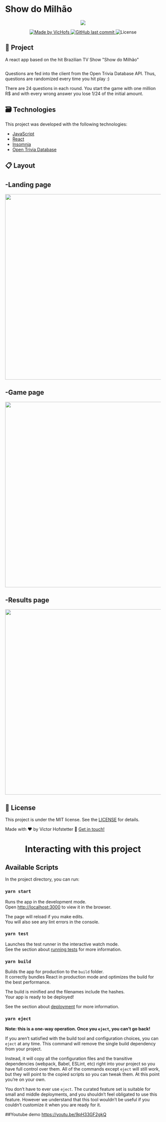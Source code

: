 # Show do Milhão
<div display="flex" align="center">
	<img src="https://github.com/VicHofs/show-do-milhao/blob/master/intro.gif" />
</div>
<p align="center">
  <a href="https://www.linkedin.com/in/victor-hofstetter/">
    <img alt="Made by VicHofs" src="https://img.shields.io/badge/made%20by-VicHofs-%2304D361">
  </a>

  <a href="https://github.com/VicHofs/NLW-01/commits/master">
    <img alt="GitHub last commit" src="https://img.shields.io/github/last-commit/VicHofs/NLW-01">
  </a>

  <img alt="License" src="https://img.shields.io/badge/license-MIT-brightgreen">
</p>
<p align="center">

## 📝 Project

A react app based on the hit Brazilian TV Show "Show do Milhão"

<img alt="" src="https://www.gpio.co.uk/wp-content/uploads/2017/10/opentriviadb.png">

Questions are fed into the client from the Open Trivia Database API. Thus, questions are randomized every time you hit play :)

There are 24 questions in each round. You start the game with one million R$ and with every wrong answer you lose 1/24 of the initial amount.

## 🗃 Technologies

This project was developed with the following technologies:

- [JavaScript][javascript]
- [React][reactjs]
- [Insomnia][insomnia]
- [Open Trivia Database][opentriviadb]

## 📋 Layout
<h2> -Landing page</h2>
<img src="https://github.com/VicHofs/show-do-milhao/blob/master/landing.png?raw=true" align="center" height=600 width=650>

<h2> -Game page</h2>
<img src="https://github.com/VicHofs/show-do-milhao/blob/master/ingame.png?raw=true" align="center" height=600 width=650>

<h2> -Results page</h2>
<img src="https://github.com/VicHofs/show-do-milhao/blob/master/endgame.png?raw=true" align="center" height=600 width=650>

## 📜 License

This project is under the MIT license. See the [LICENSE](https://github.com/VicHofs/NLW-01/LICENSE) for details.




Made with ❤ by Victor Hofstetter :wave: [Get in touch!](https://www.linkedin.com/in/victor-hofstetter/)

[javascript]: https://www.typescriptlang.org/
[reactjs]: https://reactjs.org
[yarn]: https://yarnpkg.com/
[vs]: https://code.visualstudio.com/
[vceditconfig]: https://marketplace.visualstudio.com/items?itemName=EditorConfig.EditorConfig
[vceslint]: https://marketplace.visualstudio.com/items?itemName=dbaeumer.vscode-eslint
[prettier]: https://marketplace.visualstudio.com/items?itemName=esbenp.prettier-vscode
[opentriviadb]: https://opentdb.com/
[insomnia]: https://insomnia.rest

<h1 align="center">Interacting with this project</h1>

## Available Scripts

In the project directory, you can run:

### `yarn start`

Runs the app in the development mode.<br />
Open [http://localhost:3000](http://localhost:3000) to view it in the browser.

The page will reload if you make edits.<br />
You will also see any lint errors in the console.

### `yarn test`

Launches the test runner in the interactive watch mode.<br />
See the section about [running tests](https://facebook.github.io/create-react-app/docs/running-tests) for more information.

### `yarn build`

Builds the app for production to the `build` folder.<br />
It correctly bundles React in production mode and optimizes the build for the best performance.

The build is minified and the filenames include the hashes.<br />
Your app is ready to be deployed!

See the section about [deployment](https://facebook.github.io/create-react-app/docs/deployment) for more information.

### `yarn eject`

**Note: this is a one-way operation. Once you `eject`, you can’t go back!**

If you aren’t satisfied with the build tool and configuration choices, you can `eject` at any time. This command will remove the single build dependency from your project.

Instead, it will copy all the configuration files and the transitive dependencies (webpack, Babel, ESLint, etc) right into your project so you have full control over them. All of the commands except `eject` will still work, but they will point to the copied scripts so you can tweak them. At this point you’re on your own.

You don’t have to ever use `eject`. The curated feature set is suitable for small and middle deployments, and you shouldn’t feel obligated to use this feature. However we understand that this tool wouldn’t be useful if you couldn’t customize it when you are ready for it.


##Youtube demo
https://youtu.be/9pH33GF2gkQ
